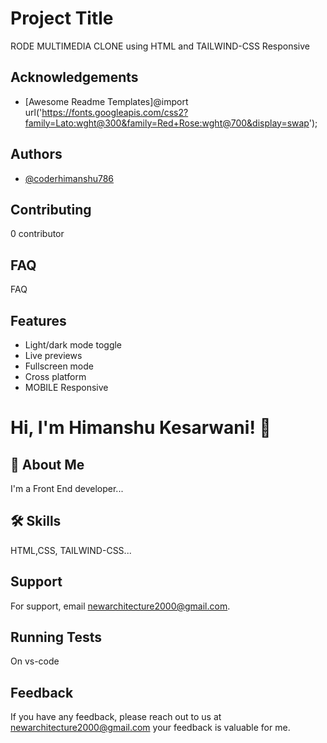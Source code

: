 
# Project Title
RODE MULTIMEDIA CLONE using HTML and TAILWIND-CSS
Responsive



## Acknowledgements

 - [Awesome Readme Templates]@import url('https://fonts.googleapis.com/css2?family=Lato:wght@300&family=Red+Rose:wght@700&display=swap');

## Authors

- [@coderhimanshu786](https://www.github.com/coderhimanshu786)


## Contributing

0 contributor



## FAQ

FAQ


## Features

- Light/dark mode toggle
- Live previews
- Fullscreen mode
- Cross platform
- MOBILE Responsive


# Hi, I'm Himanshu Kesarwani! 👋


## 🚀 About Me
I'm a Front End developer...


## 🛠 Skills

 HTML,CSS, TAILWIND-CSS...


## Support

For support, email newarchitecture2000@gmail.com.


## Running Tests

On vs-code


## Feedback

If you have any feedback, please reach out to us at newarchitecture2000@gmail.com your feedback is valuable for me.

